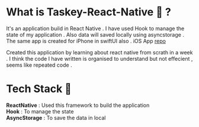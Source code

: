# What is Taskey-React-Native 🤔 ?

It's an application build in React Native . I have used Hook to manage the state of my application . Also data will saved locally using asyncstorage . The same app is created for iPhone in swiftUI also . iOS App 
[repo](https://github.com/myawesomehub/Taskey/)

Created this application by learning about react native from scrath in a week . I think the code I have written is organised to understand but not effecient , seems like
repeated code .

# Tech Stack 🥞

**ReactNative** : Used this framework to build the application<br />
**Hook** : To manage the state <br />
**AsyncStorage** : To save the data in local <br />

